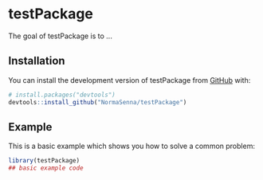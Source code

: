 
# testPackage

<!-- badges: start -->
<!-- badges: end -->

The goal of testPackage is to ...

## Installation

You can install the development version of testPackage from [GitHub](https://github.com/) with:

``` r
# install.packages("devtools")
devtools::install_github("NormaSenna/testPackage")
```

## Example

This is a basic example which shows you how to solve a common problem:

``` r
library(testPackage)
## basic example code
```

